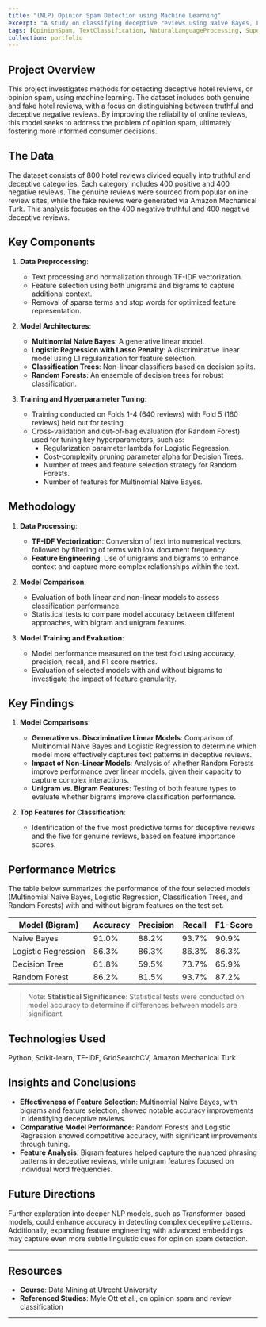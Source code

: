 ```yaml
---
title: "(NLP) Opinion Spam Detection using Machine Learning"
excerpt: "A study on classifying deceptive reviews using Naive Bayes, Logistic Regression, Decision Trees, and Random Forests"
tags: [OpinionSpam, TextClassification, NaturalLanguageProcessing, SupervisedLearning, FeatureEngineering, MachineLearning, DeceptionDetection]
collection: portfolio
---
```


## Project Overview

This project investigates methods for detecting deceptive hotel reviews, or opinion spam, using machine learning. The dataset includes both genuine and fake hotel reviews, with a focus on distinguishing between truthful and deceptive negative reviews. By improving the reliability of online reviews, this model seeks to address the problem of opinion spam, ultimately fostering more informed consumer decisions.

## The Data

The dataset consists of 800 hotel reviews divided equally into truthful and deceptive categories. Each category includes 400 positive and 400 negative reviews. The genuine reviews were sourced from popular online review sites, while the fake reviews were generated via Amazon Mechanical Turk. This analysis focuses on the 400 negative truthful and 400 negative deceptive reviews.

## Key Components

1. **Data Preprocessing**:
   - Text processing and normalization through TF-IDF vectorization.
   - Feature selection using both unigrams and bigrams to capture additional context.
   - Removal of sparse terms and stop words for optimized feature representation.

2. **Model Architectures**:
   - **Multinomial Naive Bayes**: A generative linear model.
   - **Logistic Regression with Lasso Penalty**: A discriminative linear model using L1 regularization for feature selection.
   - **Classification Trees**: Non-linear classifiers based on decision splits.
   - **Random Forests**: An ensemble of decision trees for robust classification.

3. **Training and Hyperparameter Tuning**:
   - Training conducted on Folds 1-4 (640 reviews) with Fold 5 (160 reviews) held out for testing.
   - Cross-validation and out-of-bag evaluation (for Random Forest) used for tuning key hyperparameters, such as:
      - Regularization parameter lambda for Logistic Regression.
      - Cost-complexity pruning parameter alpha for Decision Trees.
      - Number of trees and feature selection strategy for Random Forests.
      - Number of features for Multinomial Naive Bayes.

## Methodology

1. **Data Processing**:
   - **TF-IDF Vectorization**: Conversion of text into numerical vectors, followed by filtering of terms with low document frequency.
   - **Feature Engineering**: Use of unigrams and bigrams to enhance context and capture more complex relationships within the text.

2. **Model Comparison**:
   - Evaluation of both linear and non-linear models to assess classification performance.
   - Statistical tests to compare model accuracy between different approaches, with bigram and unigram features.

3. **Model Training and Evaluation**:
   - Model performance measured on the test fold using accuracy, precision, recall, and F1 score metrics.
   - Evaluation of selected models with and without bigrams to investigate the impact of feature granularity.

## Key Findings

1. **Model Comparisons**:
   - **Generative vs. Discriminative Linear Models**: Comparison of Multinomial Naive Bayes and Logistic Regression to determine which model more effectively captures text patterns in deceptive reviews.
   - **Impact of Non-Linear Models**: Analysis of whether Random Forests improve performance over linear models, given their capacity to capture complex interactions.
   - **Unigram vs. Bigram Features**: Testing of both feature types to evaluate whether bigrams improve classification performance.

2. **Top Features for Classification**:
   - Identification of the five most predictive terms for deceptive reviews and the five for genuine reviews, based on feature importance scores.

## Performance Metrics

The table below summarizes the performance of the four selected models (Multinomial Naive Bayes, Logistic Regression, Classification Trees, and Random Forests) with and without bigram features on the test set.

| Model (Bigram)       | Accuracy | Precision | Recall | F1-Score |
|----------------------|----------|-----------|--------|----------|
| Naive Bayes          | 91.0%    | 88.2%     | 93.7%  | 90.9%    |
| Logistic Regression  | 86.3%    | 86.3%     | 86.3%  | 86.3%    |
| Decision Tree        | 61.8%    | 59.5%     | 73.7%  | 65.9%    |
| Random Forest        | 86.2%    | 81.5%     | 93.7%  | 87.2%    |

> Note: **Statistical Significance**: Statistical tests were conducted on model accuracy to determine if differences between models are significant.

## Technologies Used

Python, Scikit-learn, TF-IDF, GridSearchCV, Amazon Mechanical Turk

## Insights and Conclusions

- **Effectiveness of Feature Selection**: Multinomial Naive Bayes, with bigrams and feature selection, showed notable accuracy improvements in identifying deceptive reviews.
- **Comparative Model Performance**: Random Forests and Logistic Regression showed competitive accuracy, with significant improvements through tuning.
- **Feature Analysis**: Bigram features helped capture the nuanced phrasing patterns in deceptive reviews, while unigram features focused on individual word frequencies.

## Future Directions

Further exploration into deeper NLP models, such as Transformer-based models, could enhance accuracy in detecting complex deceptive patterns. Additionally, expanding feature engineering with advanced embeddings may capture even more subtle linguistic cues for opinion spam detection.

---

## Resources

- **Course**: Data Mining at Utrecht University
- **Referenced Studies**: Myle Ott et al., on opinion spam and review classification
---
